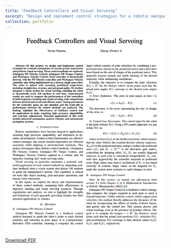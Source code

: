 ```yaml
---
title: "Feedback Controllers and Visual Servoing"
excerpt: "Design and implement control strategies for a robotic manipulator to execute precise trajectories and perform visual servoing."
collection: portfolio
---
```


![Servoing Visual Example](/images/eecs106b_project_1_figure.png)

[Download PDF](/assets/EECS106B_Project_1.pdf)
